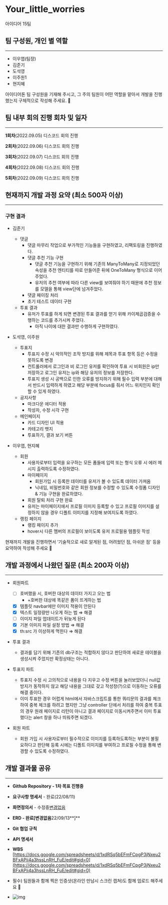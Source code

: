 # Your_little_worries
아이디어 15팀

## 팀 구성원, 개인 별 역할

---
- 이우엽(팀장)
- 김준기
- 도석영
- 이주원1
- 현지혜

아이디어톤 팀 구성원을 기재해 주시고, 그 주의 팀원이 어떤 역할을 맡아서 개발을 진행했는지 구체적으로 작성해 주세요. 🙂

## 팀 내부 회의 진행 회차 및 일자

---
**1회차**(2022.09.05) 디스코드 회의 진행

**2회차**(2022.09.06) 디스코드 회의 진행

**3회차**(2022.09.07) 디스코드 회의 진행

**4회차**(2022.09.08) 디스코드 회의 진행

**5회차**(2022.09.09) 디스코드 회의 진행


## 현재까지 개발 과정 요약 (최소 500자 이상)

---
### 구현 결과

- 김준기
    - 댓글
        - 댓글 마무리 작업으로 부가적인 기능들을 구현하였고, 리팩토링을 진행하였다.
        - 댓글 추천 기능 구현
            - 댓글 추천 기능을 구현하기 위해 기존의 ManyToMany로 지정되었던 속성을 추천 엔티티를 따로 만들어준 뒤에 OneToMany 형식으로 이어주었다.
            - 유저의 추천 여부에 따라 다른 view를 보여줘야 하기 때문에 추천 정보를 모델을 통해 view단에 넘겨주었다.
        - 댓글 페이징 처리
        - 초기 테스트 데이터 구현
    - 투표 결과
        - 유저가 투표를 하게 되면 변경된 투표 결과를 얻기 위해 카이제곱검증을 수행하는 코드를 추가시켜 주었다.
            - 아직 나이에 대한 결과만 수행하게 구현하였다.
- 도석영, 이주원
    - 투표지
        - 투표지 수정 시 악의적인 조작 방지를 위해 제목과 투표 항목 등은 수정을 못하도록 변경
        - 컨트롤러에서 로그인과 비 로그인 유저를 확인하여 투표 시 비회원은 ip만 저장하고 
        로그인 유저는 ip와 해당 유저의 정보를 저장한다.
        - 투표지 생성 시 공백으로 인한 오류를 방지하기 위해 필수 입력 부분에 대해서 반드시 입력하게 하였고 해당 부분에 focus를 줘서 어느 위치인지 확인할 수 있게 하였다.
    - 공지사항
        - 마크다운 에디터 적용
        - 작성자, 수정 시각 구현
    - 메인페이지
        - 카드 디자인 UI 적용
        - 카테고리 뱃지
        - 투표하기, 결과 보기 버튼
        
- 이우엽, 현지혜
    - 회원
        - 사용자로부터 입력을 요구하는 모든 폼들에 입력 또는 형식 오류 시 에러 메시지 출력하도록 수정하였다.
        - 마이페이지
            - 회원가입 시 등록한 데이터를 유저가 볼 수 있도록 데이터 가져옴
            - 닉네임, 비밀번호와 같은 회원 정보를 수정할 수 있도록 수정폼 디자인 & 기능 구현을 완료하였다.
        - 회원 탈퇴 처리 구현 완료
        - 유저는 마이페이지에서 프로필 이미지 등록할 수 있고 프로필 이미지를 설정하지 않을 경우 디폴트 이미지를 지정해 보여지도록 하였다.
    - 랭킹 페이지
        - 랭킹 페이지 추가
        - hover시 다른 멤버의 프로필이 보이도록 유저 프로필용 템플릿 작성

현재까지 개발을 진행하면서 ‘기술적으로 새로 알게된 점, 어려웠던 점, 아쉬운 점' 등을 요약하여 작성해 주세요 🙂

## 개발 과정에서 나왔던 질문 (최소 200자 이상)

---
- 회원파트
    - [ ]  호버했을 시, 호버한 대상의 데이터 가지고 오는 법
        - +호버한 대상에 똑같은 폼이 뜨게하는 법
    - [x]  템플릿 navbar에만 이미지 적용이 안된다
    - [x]  텍스트 일정량만 나오게 하는 법 ⇒ 해결
    - [ ]  이미지 파일 업데이트가 뒤늦게 된다
    - [x]  기본 이미지 파일 설정 방법 ⇒ 해결
    - [x]  th:src 가 이상하게 먹힌다 ⇒ 해결
    
- 투표 결과
    - 결과를 담기 위해 기존의 db구조는 적합하지 않다고 판단하여 새로운 테이블을 생성시켜 주었지만 확정상태는 아니다.
    
- 투표지 파트
    - 투표지 수정 시 고의적으로 내용을 다 지우고 수정 버튼을 눌러보았더니 null값 방지가 동작하지 않고 해당 내용을 그대로 갖고 작성창(?)으로 이동하는 오류를 해결 중이다.
    - 이미 투표한 경우 어렵게 html에서 자바스크립트를 통한 쿼리문의 결과를 체크하여 중복 체크를 하려고 했지만 그냥 controller 단에서 처리를 하여 중복 투표의 경우 원래 페이지로 리턴이 아니고 결과 페이지로 이동시켜주면서 이미 투표했다는 alert 창을 하나 띄워주면 되겠다.
    
- 회원 파트
    - 회원 가입 시 사용자로부터 필수적으로 이미지를 등록하도록하는 부분이 불필요하다고 판단해 등록 시에는 디폴트 이미지를 부여하고 프로필 수정을 통해 변경할 수 있도록 수정하였다.

## 개발 결과물 공유

---
- **Github Repository - 1차 목표 진행중**
    
    [](https://github.com/likelion-backendschool/Your_little_worries)
    
- **요구사항 명세서** - 완료(22/08/11)
- **화면정의서** - 수정중[변경없음](22/08/05)
- **ERD - 완료[변경없음**22/09/13**]**
- **Git 협업 규칙**
- **API 명세서**
- **WBS** [https://docs.google.com/spreadsheets/d/1xdRSq5bEFmFCpgP3jNxeu2BFxAPii4a3hssLnRH_FuE/edit#gid=0](https://docs.google.com/spreadsheets/d/1xdRSq5bEFmFCpgP3jNxeu2BFxAPii4a3hssLnRH_FuE/edit#gid=0)
- 필수) 팀원들과 함께 찍은 인증샷(온라인 만남시 스크린 캡쳐)도 함께 업로드 해주세요 🙂
- ![img]([https://www.notion.so/6-adcd5035c53e4cc98a8f9d222100bb75#962c488dcb254ef9871354391018b9a4](https://user-images.githubusercontent.com/100131148/187163253-84d7f6af-1f91-434a-a921-5f36a580fa7c.png))
